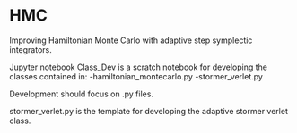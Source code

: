 # HMC
Improving Hamiltonian Monte Carlo with adaptive step symplectic integrators.

Jupyter notebook Class_Dev is a scratch notebook for developing the classes contained in: 
-hamiltonian_montecarlo.py
-stormer_verlet.py

Development should focus on .py files.

stormer_verlet.py is the template for developing the adaptive stormer verlet class.
